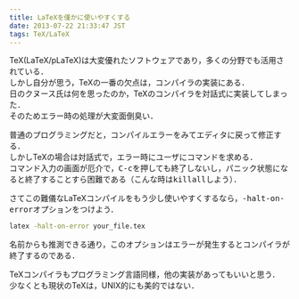 ```yaml
---
title: LaTeXを僅かに使いやすくする
date: 2013-07-22 21:33:47 JST
tags: TeX/LaTeX
---
```


TeX(LaTeX/pLaTeX)は大変優れたソフトウェアであり，多くの分野でも活用されている．<br />
しかし自分が思う，TeXの一番の欠点は，コンパイラの実装にある．<br />
日のクヌース氏は何を思ったのか，TeXのコンパイラを対話式に実装してしまった．<br />
そのためエラー時の処理が大変面倒臭い．

普通のプログラミングだと，コンパイルエラーをみてエディタに戻って修正する．<br />
しかしTeXの場合は対話式で，エラー時にユーザにコマンドを求める．<br />
コマンド入力の画面が厄介で，<span style="font-family:monospace">C-c</span>を押しても終了しないし，パニック状態になると終了することすら困難である（こんな時は<span style="font-family:monospace">killall</span>しよう）．

さてこの難儀なLaTeXコンパイルをもう少し使いやすくするなら，<span style="font-family:monospace">-halt-on-error</span>オプションをつけよう．

```sh
latex -halt-on-error your_file.tex
```

名前からも推測できる通り，このオプションはエラーが発生するとコンパイラが終了するのである．

TeXコンパイラもプログラミング言語同様，他の実装があってもいいと思う．<br />
少なくとも現状のTeXは，UNIX的にも美的ではない．

